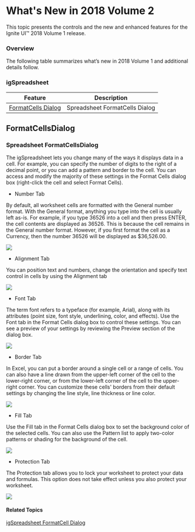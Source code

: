 <!--
|metadata|
{
    "fileName": "whats-new-in-2018-volume2",
    "controlName": [],
    "tags": []
}
|metadata|
-->

# What's New in 2018 Volume 2

This topic presents the controls and the new and enhanced features for the Ignite UI™ 2018 Volume 1 release.


### Overview

The following table summarizes what’s new in 2018 Volume 1 and additional details follow.

### igSpreadsheet
Feature | Description
---|---
[FormatCells Dialog](#FormatCellsDialog)| Spreadsheet FormatCells Dialog

## FormatCellsDialog

### <a id="FormatCellsDialog"></a> Spreadsheet FormatCellsDialog

The igSpreadsheet lets you change many of the ways it displays data in a cell. For example, you can specify the number of digits to the right of a decimal point, or you can add a pattern and border to the cell. You can access and modify the majority of these settings in the Format Cells dialog box (right-click the cell and select Format Cells).

- Number Tab

By default, all worksheet cells are formatted with the General number format. With the General format, anything you type into the cell is usually left as-is. For example, if you type 36526 into a cell and then press ENTER, the cell contents are displayed as 36526. This is because the cell remains in the General number format. However, if you first format the cell as a Currency, then the number 36526 will be displayed as $36,526.00.

![](images/Format_Cells_Dialog_Number.png)

- Alignment Tab

You can position text and numbers, change the orientation and specify text control in cells by using the Alignment tab

![](images/Format_Cells_Dialog_Alignment.png)

- Font Tab

The term font refers to a typeface (for example, Arial), along with its attributes (point size, font style, underlining, color, and effects). Use the Font tab in the Format Cells dialog box to control these settings. You can see a preview of your settings by reviewing the Preview section of the dialog box.

![](images/Format_Cells_Dialog_Font.png)

- Border Tab

In Excel, you can put a border around a single cell or a range of cells. You can also have a line drawn from the upper-left corner of the cell to the lower-right corner, or from the lower-left corner of the cell to the upper-right corner. You can customize these cells' borders from their default settings by changing the line style, line thickness or line color.

![](images/Format_Cells_Dialog_Border.png)

- Fill Tab

Use the Fill tab in the Format Cells dialog box to set the background color of the selected cells. You can also use the Pattern list to apply two-color patterns or shading for the background of the cell.

![](images/Format_Cells_Dialog_Fill.png)

- Protection Tab

The Protection tab allows you to lock your worksheet to protect your data and formulas. This option does not take effect unless you also protect your worksheet.

![](images/Format_Cells_Dialog_Protection.png)

#### Related Topics
[igSpreadsheet FormatCell Dialog](igspreadsheet-FormatCell-Dialog.html)


